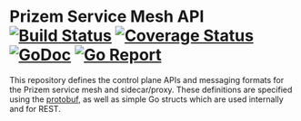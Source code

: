 # Prizem Service Mesh API [![Build Status](https://travis-ci.org/prizem-io/api.svg?branch=master)](https://travis-ci.org/prizem-io/api) [![Coverage Status](https://coveralls.io/repos/github/prizem-io/api/badge.svg?branch=master)](https://coveralls.io/github/prizem-io/api?branch=master) [![GoDoc](https://godoc.org/github.com/prizem-io/api?status.svg)](http://godoc.org/github.com/prizem-io/api) [![Go Report](https://goreportcard.com/badge/github.com/prizem-io/api)](https://goreportcard.com/report/github.com/prizem-io/api)

This repository defines the control plane APIs and messaging formats for the Prizem service mesh and
sidecar/proxy.  These definitions are specified using the [protobuf](https://github.com/google/protobuf),
as well as simple Go structs which are used internally and for REST.
